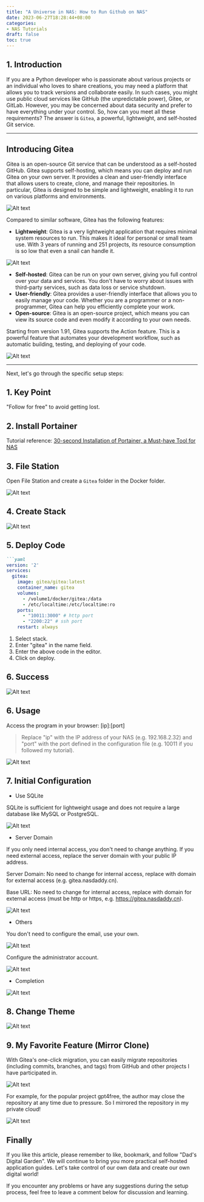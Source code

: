 ```yaml
---
title: "A Universe in NAS: How to Run Github on NAS"
date: 2023-06-27T18:28:44+08:00
categories:
- NAS Tutorials
draft: false
toc: true
---
```


## 1. Introduction

If you are a Python developer who is passionate about various projects or an individual who loves to share creations, you may need a platform that allows you to track versions and collaborate easily. In such cases, you might use public cloud services like GitHub (the unpredictable power), Gitee, or GitLab. However, you may be concerned about data security and prefer to have everything under your control. So, how can you meet all these requirements? The answer is `Gitea`, a powerful, lightweight, and self-hosted Git service.

---

## Introducing Gitea

Gitea is an open-source Git service that can be understood as a self-hosted GitHub. Gitea supports self-hosting, which means you can deploy and run Gitea on your own server. It provides a clean and user-friendly interface that allows users to create, clone, and manage their repositories. In particular, Gitea is designed to be simple and lightweight, enabling it to run on various platforms and environments.

![Alt text](./202306100932342.png "Pic")

Compared to similar software, Gitea has the following features:

- **Lightweight**: Gitea is a very lightweight application that requires minimal system resources to run. This makes it ideal for personal or small team use. With 3 years of running and 251 projects, its resource consumption is so low that even a snail can handle it.

![Alt text](./202306100935404.png "Pic")

- **Self-hosted**: Gitea can be run on your own server, giving you full control over your data and services. You don't have to worry about issues with third-party services, such as data loss or service shutdown.
- **User-friendly**: Gitea provides a user-friendly interface that allows you to easily manage your code. Whether you are a programmer or a non-programmer, Gitea can help you efficiently complete your work.
- **Open-source**: Gitea is an open-source project, which means you can view its source code and even modify it according to your own needs.

Starting from version 1.91, Gitea supports the Action feature. This is a powerful feature that automates your development workflow, such as automatic building, testing, and deploying of your code.

![Alt text](./202306100939541.png "Pic")

---

Next, let's go through the specific setup steps:

## 1. Key Point

"Follow for free" to avoid getting lost.

## 2. Install Portainer

Tutorial reference: [30-second Installation of Portainer, a Must-have Tool for NAS](/how-to-install-portainer-in-nas/)

## 3. File Station

Open File Station and create a `Gitea` folder in the Docker folder.

![Alt text](./202306100941410.png "Pic")

## 4. Create Stack

![Alt text](202306061552130.png "Pic")

## 5. Deploy Code

```markdown
```yaml
version: '2'
services:
  gitea:
    image: gitea/gitea:latest
    container_name: gitea
    volumes:
      - /volume1/docker/gitea:/data
      - /etc/localtime:/etc/localtime:ro
    ports:
      - "10011:3000" # http port
      - "2200:22" # ssh port
    restart: always
```

1. Select stack.
2. Enter "gitea" in the name field.
3. Enter the above code in the editor.
4. Click on deploy.

## 6. Success

![Alt text](202306061556495.png "Pic")

## 6. Usage

Access the program in your browser: [ip]:[port]

> Replace "ip" with the IP address of your NAS (e.g. 192.168.2.32) and "port" with the port defined in the configuration file (e.g. 10011 if you followed my tutorial).

![Alt text](./202306100948705.png "Pic")

## 7. Initial Configuration

- Use SQLite

SQLite is sufficient for lightweight usage and does not require a large database like MySQL or PostgreSQL.

![Alt text](./202306100949012.png "Pic")

- Server Domain

If you only need internal access, you don't need to change anything. If you need external access, replace the server domain with your public IP address.

Server Domain: No need to change for internal access, replace with domain for external access (e.g. gitea.nasdaddy.cn).

Base URL: No need to change for internal access, replace with domain for external access (must be http or https, e.g. https://gitea.nasdaddy.cn).

![Alt text](./202306100954477.png "Pic")

- Others

You don't need to configure the email, use your own.

![Alt text](./202306100957267.png "Pic")

Configure the administrator account.

![Alt text](./202306100959307.png "Pic")

- Completion

![Alt text](./202306100959159.png "Pic")

## 8. Change Theme

![Alt text](./202306101002925.png "Pic")

## 9. My Favorite Feature (Mirror Clone)

With Gitea's one-click migration, you can easily migrate repositories (including commits, branches, and tags) from GitHub and other projects I have participated in.

![Alt text](./202306101004251.png "Pic")

For example, for the popular project gpt4free, the author may close the repository at any time due to pressure. So I mirrored the repository in my private cloud!

![Alt text](./202306101006053.png "Pic")

## Finally

If you like this article, please remember to like, bookmark, and follow "Dad's Digital Garden". We will continue to bring you more practical self-hosted application guides. Let's take control of our own data and create our own digital world!

If you encounter any problems or have any suggestions during the setup process, feel free to leave a comment below for discussion and learning.
```